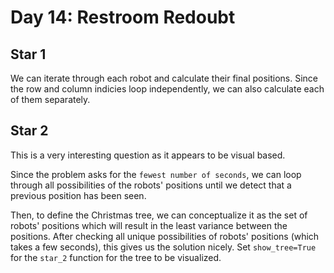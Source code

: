 # Day 14: Restroom Redoubt

## Star 1

We can iterate through each robot and calculate their final positions. Since the row and column indicies loop independently, we can also calculate each of them separately.

## Star 2

This is a very interesting question as it appears to be visual based.

Since the problem asks for the `fewest number of seconds`, we can loop through all possibilities of the robots' positions until we detect that a previous position has been seen.

Then, to define the Christmas tree, we can conceptualize it as the set of robots' positions which will result in the least variance between the positions. After checking all unique possibilities of robots' positions (which takes a few seconds), this gives us the solution nicely. Set `show_tree=True` for the `star_2` function for the tree to be visualized.